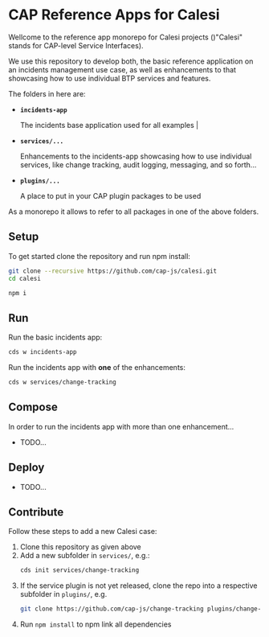 # CAP Reference Apps for Calesi

Wellcome to the reference app monorepo for Calesi projects ()"Calesi" stands for CAP-level Service Interfaces).

We use this repository to develop both, the basic reference application on an incidents management use case, as well as enhancements to that showcasing how to use individual BTP services and features.

The folders in here are:

- **`incidents-app`**

    The incidents base application used for all examples         |

- **`services/...`**

    Enhancements to the incidents-app showcasing how to use individual services, like change tracking, audit logging, messaging, and so forth...

- **`plugins/...`**

    A place to put in your CAP plugin packages to be used

As a monorepo it allows to refer to all packages in one of the above folders.



## Setup

To get started clone the repository and run npm install:

```sh
git clone --recursive https://github.com/cap-js/calesi.git
cd calesi
```

```sh
npm i
```



## Run

Run the basic incidents app:

```sh
cds w incidents-app
```

Run the incidents app with **one** of the enhancements:

```sh
cds w services/change-tracking
```



## Compose

In order to run the incidents app with more than one enhancement...

- TODO...

## Deploy

- TODO...


## Contribute

Follow these steps to add a new Calesi case:

1. Clone this repository as given above
2. Add a new subfolder in `services/`, e.g.:
   ```sh
   cds init services/change-tracking
   ```
3. If the service plugin is not yet released, clone the repo into a respective subfolder in `plugins/`, e.g.
   ```sh
   git clone https://github.com/cap-js/change-tracking plugins/change-tracking
   ```
4. Run `npm install` to npm link all dependencies

